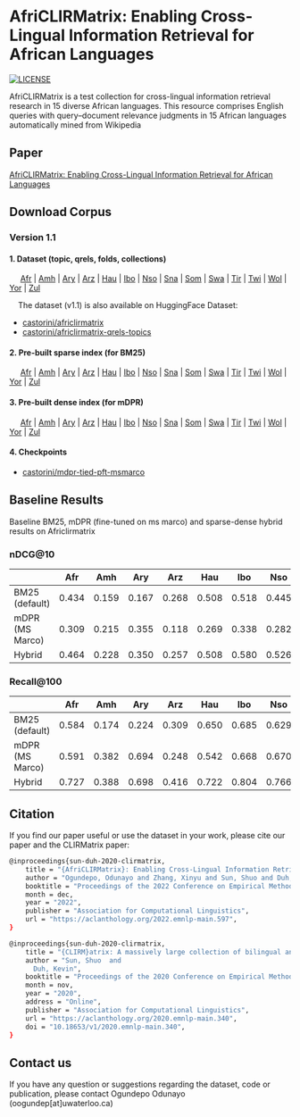 # AfriCLIRMatrix: Enabling Cross-Lingual Information Retrieval for African Languages

[![LICENSE](https://img.shields.io/badge/license-Apache-blue.svg?style=flat)](https://www.apache.org/licenses/LICENSE-2.0)

AfriCLIRMatrix is a test collection for cross-lingual information retrieval research in 15 diverse African languages.
This resource comprises English queries with query–document relevance judgments in 15 African languages automatically mined from Wikipedia

## Paper

[AfriCLIRMatrix: Enabling Cross-Lingual Information Retrieval for African Languages](https://preview.aclanthology.org/emnlp-22-ingestion/2022.emnlp-main.597/)

## Download Corpus

### Version 1.1

#### 1. Dataset (topic, qrels, folds, collections)
&nbsp;&nbsp;&nbsp;&nbsp; [Afr](https://huggingface.co/datasets/castorini/africlirmatrix) \| [Amh](https://huggingface.co/datasets/castorini/africlirmatrix/viewer/amharic/train) \| [Ary](https://huggingface.co/datasets/castorini/africlirmatrix/viewer/moroccan_arabic/train) \| [Arz](https://huggingface.co/datasets/castorini/africlirmatrix/viewer/egyptian_arabic/train) \| [Hau](https://huggingface.co/datasets/castorini/africlirmatrix/viewer/hausa/train) \| [Ibo](https://huggingface.co/datasets/castorini/africlirmatrix/viewer/igbo/train) \| [Nso](https://huggingface.co/datasets/castorini/africlirmatrix/viewer/northern_sotho/train) \| [Sna](https://huggingface.co/datasets/castorini/africlirmatrix/viewer/shona/train) \| [Som](https://huggingface.co/datasets/castorini/africlirmatrix/viewer/somali/train) \| [Swa](https://huggingface.co/datasets/castorini/africlirmatrix/viewer/swahili/train) \| [Tir](https://huggingface.co/datasets/castorini/africlirmatrix/viewer/tigrinya/train) \| [Twi](https://huggingface.co/datasets/castorini/africlirmatrix/viewer/twi/train) \| [Wol](https://huggingface.co/datasets/castorini/africlirmatrix/viewer/wolof/train) \| [Yor](https://huggingface.co/datasets/castorini/africlirmatrix/viewer/yoruba/train) \| [Zul](https://huggingface.co/datasets/castorini/africlirmatrix/viewer/zulu/train)

&nbsp;&nbsp;&nbsp;&nbsp;The dataset (v1.1) is also available on HuggingFace Dataset:
- [castorini/africlirmatrix](https://huggingface.co/datasets/castorini/africlirmatrix)
- [castorini/africlirmatrix-qrels-topics](https://github.com/castorini/africlirmatrix/tree/main/test)

#### 2. Pre-built sparse index (for BM25)
&nbsp;&nbsp;&nbsp;&nbsp; [Afr]() \| [Amh]() \| [Ary]() \| [Arz]() \| [Hau]() \| [Ibo]() \| [Nso]() \| [Sna]() \| [Som]() \| [Swa]() \| [Tir](Tir) \| [Twi](Twi) \| [Wol](Wol) \| [Yor](Yor) \| [Zul](Zul)

#### 3. Pre-built dense index (for mDPR)
&nbsp;&nbsp;&nbsp;&nbsp; [Afr]() \| [Amh]() \| [Ary]() \| [Arz]() \| [Hau]() \| [Ibo]() \| [Nso]() \| [Sna]() \| [Som]() \| [Swa]() \| [Tir](Tir) \| [Twi](Twi) \| [Wol](Wol) \| [Yor](Yor) \| [Zul](Zul)

#### 4. Checkpoints
- [castorini/mdpr-tied-pft-msmarco](https://huggingface.co/castorini/mdpr-tied-pft-msmarco)

## Baseline Results
Baseline BM25, mDPR (fine-tuned on ms marco) and sparse-dense hybrid results on Africlirmatrix

### nDCG@10
|                |   Afr  |   Amh  |   Ary  |   Arz  |   Hau  |   Ibo  |  Nso  |  Sna  |   Som  |   Swa  |   Tir  |   Twi  |   Wol  |   Yor  |   Zul  |  avg  |
|----------------|:-----:|:-----:|:-----:|:-----:|:-----:|:-----:|:-----:|:-----:|:-----:|:-----:|:-----:|:-----:|:-----:|:-----:|:-----:|:-----:|
| BM25 (default) | 0.434 | 0.159 | 0.167 | 0.268 | 0.508 | 0.518 | 0.445 | 0.262 | 0.305 | 0.418 | 0.080 | 0.513 | 0.134 | 0.484 | 0.247 | 0.329 |
| mDPR (MS Marco) | 0.309 | 0.215 | 0.355 | 0.118 | 0.269 | 0.338 | 0.282 | 0.351 | 0.218 | 0.335 | 0.265 | 0.333 | 0.232 | 0.377 | 0.178 | 0.281 |
| Hybrid |  0.464 | 0.228 | 0.350 | 0.257 | 0.508 | 0.580 | 0.526 | 0.394 | 0.344 | 0.477 | 0.239 | 0.547 | 0.233 | 0.532 | 0.273 | 0.397 |

### Recall@100
|                |    Afr  |   Amh  |   Ary  |   Arz  |   Hau  |   Ibo  |  Nso  |  Sna  |   Som  |   Swa  |   Tir  |   Twi |   Wo  |   Yo  |   Zu  |  avg  |
|----------------|:-----:|:-----:|:-----:|:-----:|:-----:|:-----:|:-----:|:-----:|:-----:|:-----:|:-----:|:-----:|:-----:|:-----:|:-----:|:-----:|
| BM25 (default) | 0.584 | 0.174 | 0.224 | 0.309 | 0.650 | 0.685 | 0.629 | 0.346 | 0.403 | 0.556 | 0.080 | 0.560 | 0.166 | 0.627 | 0.289 | 0.418 |
| mDPR (MS Marco) |  0.591 | 0.382 | 0.694 | 0.248 | 0.542 | 0.668 | 0.670 | 0.642 | 0.445 | 0.595 | 0.580 | 0.664 | 0.548 | 0.655 | 0.361 | 0.552 | 
| Hybrid |  0.727 | 0.388 | 0.698 | 0.416 | 0.722 | 0.804 | 0.766 | 0.684 | 0.535 | 0.690 | 0.600 | 0.732 |0.556 | 0.750 | 0.448 | 0.634 |


## Citation
If you find our paper useful or use the dataset in your work, please cite our paper and the CLIRMatrix paper:

```bash
@inproceedings{sun-duh-2020-clirmatrix,
    title = "{AfriCLIRMatrix}: Enabling Cross-Lingual Information Retrieval for African Languages",
    author = "Ogundepo, Odunayo and Zhang, Xinyu and Sun, Shuo and Duh, Kevin and Lin, Jimmy",
    booktitle = "Proceedings of the 2022 Conference on Empirical Methods in Natural Language Processing (EMNLP)",
    month = dec,
    year = "2022",
    publisher = "Association for Computational Linguistics",
    url = "https://aclanthology.org/2022.emnlp-main.597",
}
```

```bash
@inproceedings{sun-duh-2020-clirmatrix,
    title = "{CLIRM}atrix: A massively large collection of bilingual and multilingual datasets for Cross-Lingual Information Retrieval",
    author = "Sun, Shuo  and
      Duh, Kevin",
    booktitle = "Proceedings of the 2020 Conference on Empirical Methods in Natural Language Processing (EMNLP)",
    month = nov,
    year = "2020",
    address = "Online",
    publisher = "Association for Computational Linguistics",
    url = "https://aclanthology.org/2020.emnlp-main.340",
    doi = "10.18653/v1/2020.emnlp-main.340",
}
```

## Contact us
If you have any question or suggestions regarding the dataset, code or publication, 
please contact Ogundepo Odunayo (oogundep[at]uwaterloo.ca)

